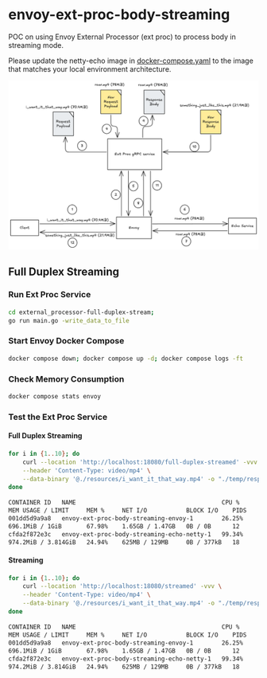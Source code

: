 # envoy-ext-proc-body-streaming

POC on using Envoy External Processor (ext proc) to process body in streaming mode.

Please update the netty-echo image in [docker-compose.yaml](docker-compose.yaml) to the image that matches your local environment architecture.

![Request flow](./resources/request_flow.png)


## Full Duplex Streaming

### Run Ext Proc Service

```sh
cd external_processor-full-duplex-stream;
go run main.go -write_data_to_file
```

### Start Envoy Docker Compose

```sh
docker compose down; docker compose up -d; docker compose logs -ft
```

### Check Memory Consumption

```sh
docker compose stats envoy
```

### Test the Ext Proc Service

#### Full Duplex Streaming
```sh
for i in {1..10}; do
    curl --location 'http://localhost:18080/full-duplex-streamed' -vvv \
    --header 'Content-Type: video/mp4' \
    --data-binary '@./resources/i_want_it_that_way.mp4' -o "./temp/response-${i}.mp4" &;
done
```

```log
CONTAINER ID   NAME                                         CPU %     MEM USAGE / LIMIT     MEM %     NET I/O           BLOCK I/O    PIDS
001dd5d9a9a8   envoy-ext-proc-body-streaming-envoy-1        26.25%    696.1MiB / 1GiB       67.98%    1.65GB / 1.47GB   0B / 0B      12
cfda2f872e3c   envoy-ext-proc-body-streaming-echo-netty-1   99.34%    974.2MiB / 3.814GiB   24.94%    625MB / 129MB     0B / 377kB   18
```

#### Streaming

```sh
for i in {1..10}; do
    curl --location 'http://localhost:18080/streamed' -vvv \
    --header 'Content-Type: video/mp4' \
    --data-binary '@./resources/i_want_it_that_way.mp4' -o "./temp/response-${i}.mp4" &;
done
```

```log
CONTAINER ID   NAME                                         CPU %     MEM USAGE / LIMIT     MEM %     NET I/O           BLOCK I/O    PIDS
001dd5d9a9a8   envoy-ext-proc-body-streaming-envoy-1        26.25%    696.1MiB / 1GiB       67.98%    1.65GB / 1.47GB   0B / 0B      12
cfda2f872e3c   envoy-ext-proc-body-streaming-echo-netty-1   99.34%    974.2MiB / 3.814GiB   24.94%    625MB / 129MB     0B / 377kB   18
```

